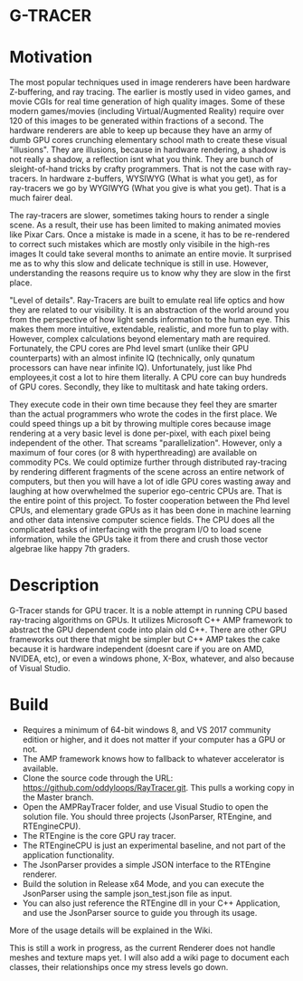 # G-TRACER

# Motivation
The most popular techniques used in image renderers have been hardware Z-buffering, and ray tracing. The earlier is mostly used in video games, and movie
CGIs for real time generation of high quality images. Some of these modern games/movies (including Virtual/Augmented
Reality) require over 120 of this images to be generated within fractions of a second. The hardware renderers are able to keep up because they have an army
of dumb GPU cores crunching elementary school math to create these visual "illusions". They are illusions, because in hardware rendering, a shadow is not really a shadow,
a reflection isnt what you think. They are bunch of sleight-of-hand tricks by crafty programmers. That is not the case with ray-tracers. In hardware z-buffers, WYSIWYG (What is
what you get), as for ray-tracers we go by WYGIWYG (What you give is what you get). That is a much fairer deal.

The ray-tracers are slower, sometimes taking hours to render a single scene. As a result, their use has been limited to making animated movies 
like Pixar Cars. Once a mistake is made in  a scene, it has to be re-rendered to correct such mistakes which are mostly only visibile in the high-res images
It could take several months to animate an entire movie. It surprised me as to why this slow and delicate technique is still in use. However, understanding the reasons require us
to know why they are slow in the first place. 

"Level of details". Ray-Tracers are built to emulate real life optics and how they are related to our visibility. It is an 
abstraction of the world around you from the perspective of how light sends information to the human eye. This makes them more intuitive, extendable, realistic, and more fun to play with.
However, complex calculations beyond elementary math are required. Fortunately, the CPU cores are Phd level smart (unlike their GPU counterparts) with an almost 
infinite IQ (technically, only qunatum processors can have near infinite IQ). Unfortunately, just like Phd employees,it cost a lot to hire them literally. 
A CPU core can buy hundreds of GPU cores. Secondly, they like to multitask and hate taking orders. 

They execute code in their own time because they feel they are smarter than the actual programmers who wrote the codes in the first place. We could speed things up a bit by throwing  multiple cores because image rendering
at a very basic level is done per-pixel, with each pixel being independent of the other. That screams "parallelization". However, only a maximum of four cores (or 8 with hyperthreading)
are available on commodity PCs. We could optimize further through distributed ray-tracing by rendering different fragments of the scene across an entire network of computers, but then you 
will have a lot of idle GPU cores wasting away and laughing at how overwhelmed the superior ego-centric CPUs are. That is the entire point of this project. To foster cooperation 
between the Phd level CPUs, and elementary grade GPUs as it has been done in machine learning and other data intensive computer science fields. The CPU does all the complicated tasks
of interfacing with the program I/O to load scene information, while the GPUs take it from there and crush those vector algebrae like happy 7th graders.



# Description
G-Tracer stands for GPU tracer. It is a noble attempt in running CPU based ray-tracing algorithms on GPUs. It utilizes Microsoft C++ AMP framework to abstract the GPU dependent code into 
plain old C++. There are other GPU frameworks out there that might be simpler but C++ AMP takes the cake because it is hardware independent (doesnt care if you are on AMD, NVIDEA, etc), or
even a windows phone, X-Box, whatever, and also because of Visual Studio.


# Build
- Requires a minimum of 64-bit windows 8, and VS 2017 community edition or higher, and it does not matter if your computer has a GPU or not. 
- The AMP framework knows how to fallback to whatever accelerator is available.
- Clone the source code through the URL: https://github.com/oddyloops/RayTracer.git. This pulls a working copy in the Master branch. 
- Open the AMPRayTracer folder, and use Visual Studio to open the solution file. You should three projects (JsonParser, RTEngine, and RTEngineCPU).
- The RTEngine is the core GPU ray tracer.
- The RTEngineCPU is just an experimental baseline, and not part of the application functionality.
- The JsonParser provides a simple JSON interface to the RTEngine renderer.
- Build the solution in Release x64 Mode, and you can execute the JsonParser using the sample json_test.json file as input.
- You can also just reference the RTEngine dll in your C++ Application, and use the JsonParser source to guide you through its usage.


More of the usage details will be explained in the Wiki.


This is still a work in progress, as the current Renderer does not handle meshes and texture maps yet. I will also add a wiki page to 
document each classes, their relationships once my stress levels go down.





